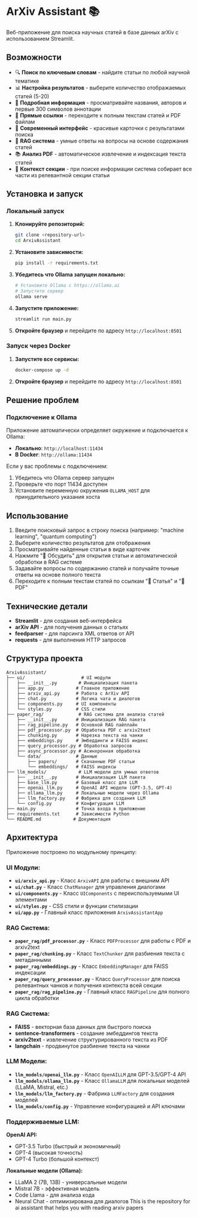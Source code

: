 # ArXiv Assistant 📚

Веб-приложение для поиска научных статей в базе данных arXiv с использованием Streamlit.

## Возможности

- 🔍 **Поиск по ключевым словам** - найдите статьи по любой научной тематике
- 📊 **Настройка результатов** - выберите количество отображаемых статей (5-20)
- 📄 **Подробная информация** - просматривайте названия, авторов и первые 300 символов аннотации
- 🔗 **Прямые ссылки** - переходите к полным текстам статей и PDF файлам
- 🎨 **Современный интерфейс** - красивые карточки с результатами поиска
- 🤖 **RAG система** - умные ответы на вопросы на основе содержания статей
- 📚 **Анализ PDF** - автоматическое извлечение и индексация текста статей
- 🔗 **Контекст секции** - при поиске информации система собирает все части из релевантной секции статьи

## Установка и запуск

### Локальный запуск

1. **Клонируйте репозиторий:**
   ```bash
   git clone <repository-url>
   cd ArxivAssistant
   ```

2. **Установите зависимости:**
   ```bash
   pip install -r requirements.txt
   ```

3. **Убедитесь что Ollama запущен локально:**
   ```bash
   # Установите Ollama с https://ollama.ai
   # Запустите сервер
   ollama serve
   ```

4. **Запустите приложение:**
   ```bash
   streamlit run main.py
   ```

5. **Откройте браузер** и перейдите по адресу `http://localhost:8501`

### Запуск через Docker

1. **Запустите все сервисы:**
   ```bash
   docker-compose up -d
   ```

2. **Откройте браузер** и перейдите по адресу `http://localhost:8501`

## Решение проблем

### Подключение к Ollama

Приложение автоматически определяет окружение и подключается к Ollama:
- **Локально**: `http://localhost:11434`
- **В Docker**: `http://ollama:11434`

Если у вас проблемы с подключением:
1. Убедитесь что Ollama сервер запущен
2. Проверьте что порт 11434 доступен
3. Установите переменную окружения `OLLAMA_HOST` для принудительного указания хоста

## Использование

1. Введите поисковый запрос в строку поиска (например: "machine learning", "quantum computing")
2. Выберите количество результатов для отображения
3. Просматривайте найденные статьи в виде карточек
4. Нажмите "💬 Обсудить" для открытия статьи и автоматической обработки в RAG системе
5. Задавайте вопросы по содержанию статей и получайте точные ответы на основе полного текста
6. Переходите к полным текстам статей по ссылкам "📄 Статья" и "📁 PDF"

## Технические детали

- **Streamlit** - для создания веб-интерфейса
- **arXiv API** - для получения данных о статьях
- **feedparser** - для парсинга XML ответов от API
- **requests** - для выполнения HTTP запросов

## Структура проекта

```
ArxivAssistant/
├── ui/                     # UI модули
│   ├── __init__.py        # Инициализация пакета
│   ├── app.py            # Главное приложение
│   ├── arxiv_api.py      # Работа с ArXiv API
│   ├── chat.py           # Логика чата и диалогов
│   ├── components.py     # UI компоненты
│   └── styles.py         # CSS стили
├── paper_rag/             # RAG система для анализа статей
│   ├── __init__.py       # Инициализация RAG пакета
│   ├── rag_pipeline.py   # Основной RAG пайплайн
│   ├── pdf_processor.py  # Обработка PDF с arxiv2text
│   ├── chunking.py       # Нарезка текста на чанки
│   ├── embeddings.py     # Эмбеддинги и FAISS индекс
│   ├── query_processor.py # Обработка запросов
│   ├── async_processor.py # Асинхронная обработка
│   └── data/             # Данные
│       ├── papers/       # Скачанные PDF статьи
│       └── embeddings/   # FAISS индексы
├── llm_models/            # LLM модели для умных ответов
│   ├── __init__.py       # Инициализация LLM пакета
│   ├── base_llm.py       # Базовый класс для LLM
│   ├── openai_llm.py     # OpenAI API модели (GPT-3.5, GPT-4)
│   ├── ollama_llm.py     # Локальные модели через Ollama
│   ├── llm_factory.py    # Фабрика для создания LLM
│   └── config.py         # Конфигурация LLM
├── main.py               # Точка входа в приложение
├── requirements.txt      # Зависимости Python
└── README.md            # Документация
```

## Архитектура

Приложение построено по модульному принципу:

### UI Модули:
- **`ui/arxiv_api.py`** - Класс `ArxivAPI` для работы с внешним API
- **`ui/chat.py`** - Класс `ChatManager` для управления диалогами
- **`ui/components.py`** - Класс `UIComponents` с переиспользуемыми UI элементами
- **`ui/styles.py`** - CSS стили и функции стилизации
- **`ui/app.py`** - Главный класс приложения `ArxivAssistantApp`

### RAG Система:
- **`paper_rag/pdf_processor.py`** - Класс `PDFProcessor` для работы с PDF и arxiv2text
- **`paper_rag/chunking.py`** - Класс `TextChunker` для разбиения текста с метаданными
- **`paper_rag/embeddings.py`** - Класс `EmbeddingManager` для FAISS индексации
- **`paper_rag/query_processor.py`** - Класс `QueryProcessor` для поиска релевантных чанков и получения контекста всей секции
- **`paper_rag/rag_pipeline.py`** - Главный класс `RAGPipeline` для полного цикла обработки

### RAG Система:
- **FAISS** - векторная база данных для быстрого поиска
- **sentence-transformers** - создание эмбеддингов текста  
- **arxiv2text** - извлечение структурированного текста из PDF
- **langchain** - продвинутое разбиение текста на чанки

### LLM Модели:
- **`llm_models/openai_llm.py`** - Класс `OpenAILLM` для GPT-3.5/GPT-4 API
- **`llm_models/ollama_llm.py`** - Класс `OllamaLLM` для локальных моделей (LLaMA, Mistral, etc.)
- **`llm_models/llm_factory.py`** - Фабрика `LLMFactory` для создания моделей
- **`llm_models/config.py`** - Управление конфигурацией и API ключами

### Поддерживаемые LLM:
**OpenAI API:**
- GPT-3.5 Turbo (быстрый и экономичный)
- GPT-4 (высокая точность)
- GPT-4 Turbo (большой контекст)

**Локальные модели (Ollama):**
- LLaMA 2 (7B, 13B) - универсальные модели
- Mistral 7B - эффективная модель
- Code Llama - для анализа кода
- Neural Chat - оптимизирована для диалогов
This is the repository for ai assistant that helps you with reading arxiv papers
